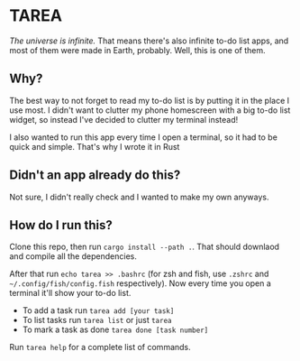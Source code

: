 # TAREA

_The universe is infinite._ That means there's also infinite to-do list apps, and most of them were made in Earth, probably. Well, this is one of them.

## Why?

The best way to not forget to read my to-do list is by putting it in the place I use most. I didn't want to clutter my phone homescreen with a big to-do list widget, so instead I've decided to clutter my terminal instead!

I also wanted to run this app every time I open a terminal, so it had to be quick and simple. That's why I wrote it in Rust

## Didn't an app already do this?

Not sure, I didn't really check and I wanted to make my own anyways.

## How do I run this?

Clone this repo, then run `cargo install --path .`. That should downlaod and compile all the dependencies.

After that run `echo tarea >> .bashrc` (for zsh and fish, use `.zshrc` and `~/.config/fish/config.fish` respectively). Now every time you open a terminal it'll show your to-do list.

- To add a task run `tarea add [your task]`
- To list tasks run `tarea list` or just `tarea`
- To mark a task as done `tarea done [task number]`

Run `tarea help` for a complete list of commands.


